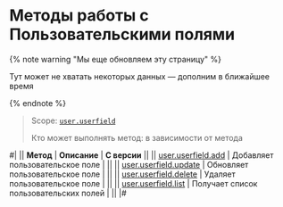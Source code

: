 # Методы работы с Пользовательскими полями

{% note warning "Мы еще обновляем эту страницу" %}

Тут может не хватать некоторых данных — дополним в ближайшее время

{% endnote %}

> Scope: [`user.userfield`](../../scopes/permissions.md)
>
> Кто может выполнять метод: в зависимости от метода

#|
|| **Метод** | **Описание** | **С версии** ||
|| [user.userfield.add](user-userfield-add.md) | Добавляет пользовательское поле | ||
|| [user.userfield.update](user-userfield-update.md) | Обновляет пользовательское поле | ||
|| [user.userfield.delete](user-userfield-delete.md) | Удаляет пользовательское поле | ||
|| [user.userfield.list](user-userfield-list.md) | Получает список пользовательских полей | ||
|#
